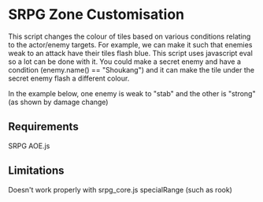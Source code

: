 # SRPG Zone Customisation
This script changes the colour of tiles based on various conditions relating to the actor/enemy targets. 
For example, we can make it such that enemies weak to an attack have their tiles flash blue.
This script uses javascript eval so a lot can be done with it. You could make a secret enemy
and have a condition (enemy.name() == "Shoukang") and it can make the tile under the secret
enemy flash a different colour. 

In the example below, one enemy is weak to "stab" and the other is "strong" (as shown by damage change)

## Requirements
SRPG AOE.js

## Limitations
Doesn't work properly with srpg_core.js specialRange (such as rook)
